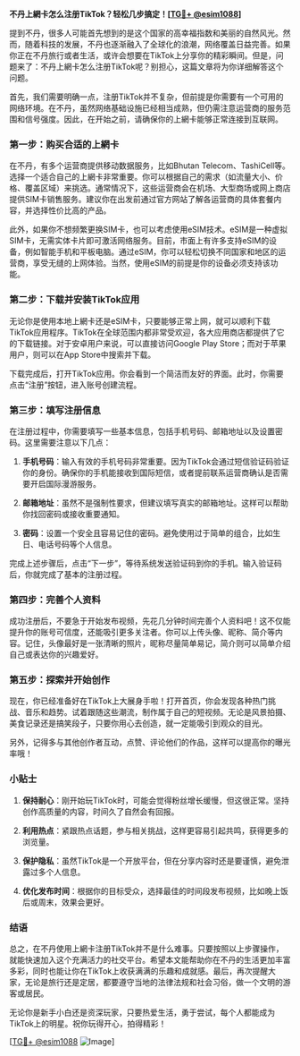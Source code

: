 **不丹上網卡怎么注册TikTok？轻松几步搞定！[[TG💪+ @esim1088](https://t.me/s/esim1088)]**

提到不丹，很多人可能首先想到的是这个国家的高幸福指数和美丽的自然风光。然而，随着科技的发展，不丹也逐渐融入了全球化的浪潮，网络覆盖日益完善。如果你正在不丹旅行或者生活，或许会想要在TikTok上分享你的精彩瞬间。但是，问题来了：不丹上網卡怎么注册TikTok呢？别担心，这篇文章将为你详细解答这个问题。

首先，我们需要明确一点，注册TikTok并不复杂，但前提是你需要有一个可用的网络环境。在不丹，虽然网络基础设施已经相当成熟，但仍需注意运营商的服务范围和信号强度。因此，在开始之前，请确保你的上網卡能够正常连接到互联网。

### 第一步：购买合适的上網卡

在不丹，有多个运营商提供移动数据服务，比如Bhutan Telecom、TashiCell等。选择一个适合自己的上網卡非常重要。你可以根据自己的需求（如流量大小、价格、覆盖区域）来挑选。通常情况下，这些运营商会在机场、大型商场或网上商店提供SIM卡销售服务。建议你在出发前通过官方网站了解各运营商的具体套餐内容，并选择性价比高的产品。

此外，如果你不想频繁更换SIM卡，也可以考虑使用eSIM技术。eSIM是一种虚拟SIM卡，无需实体卡片即可激活网络服务。目前，市面上有许多支持eSIM的设备，例如智能手机和平板电脑。通过eSIM，你可以轻松切换不同国家和地区的运营商，享受无缝的上网体验。当然，使用eSIM的前提是你的设备必须支持该功能。

### 第二步：下载并安装TikTok应用

无论你是使用本地上網卡还是eSIM卡，只要能够正常上网，就可以顺利下载TikTok应用程序。TikTok在全球范围内都非常受欢迎，各大应用商店都提供了它的下载链接。对于安卓用户来说，可以直接访问Google Play Store；而对于苹果用户，则可以在App Store中搜索并下载。

下载完成后，打开TikTok应用。你会看到一个简洁而友好的界面。此时，你需要点击“注册”按钮，进入账号创建流程。

### 第三步：填写注册信息

在注册过程中，你需要填写一些基本信息，包括手机号码、邮箱地址以及设置密码。这里需要注意以下几点：

1. **手机号码**：输入有效的手机号码非常重要。因为TikTok会通过短信验证码验证你的身份。确保你的手机能接收到国际短信，或者提前联系运营商确认是否需要开启国际漫游服务。
   
2. **邮箱地址**：虽然不是强制性要求，但建议填写真实的邮箱地址。这样可以帮助你找回密码或接收重要通知。

3. **密码**：设置一个安全且容易记住的密码。避免使用过于简单的组合，比如生日、电话号码等个人信息。

完成上述步骤后，点击“下一步”，等待系统发送验证码到你的手机。输入验证码后，你就完成了基本的注册过程。

### 第四步：完善个人资料

成功注册后，不要急于开始发布视频，先花几分钟时间完善个人资料吧！这不仅能提升你的账号可信度，还能吸引更多关注者。你可以上传头像、昵称、简介等内容。记住，头像最好是一张清晰的照片，昵称尽量简单易记，简介则可以简单介绍自己或表达你的兴趣爱好。

### 第五步：探索并开始创作

现在，你已经准备好在TikTok上大展身手啦！打开首页，你会发现各种热门挑战、音乐和趋势。试着跟随这些潮流，制作属于自己的短视频。无论是风景拍摄、美食记录还是搞笑段子，只要你用心去创造，就一定能吸引到观众的目光。

另外，记得多与其他创作者互动，点赞、评论他们的作品，这样可以提高你的曝光率哦！

### 小贴士

1. **保持耐心**：刚开始玩TikTok时，可能会觉得粉丝增长缓慢，但这很正常。坚持创作高质量的内容，时间久了自然会有回报。
   
2. **利用热点**：紧跟热点话题，参与相关挑战，这样更容易引起共鸣，获得更多的浏览量。

3. **保护隐私**：虽然TikTok是一个开放平台，但在分享内容时还是要谨慎，避免泄露过多个人信息。

4. **优化发布时间**：根据你的目标受众，选择最佳的时间段发布视频，比如晚上饭后或周末，效果会更好。

### 结语

总之，在不丹使用上網卡注册TikTok并不是什么难事。只要按照以上步骤操作，就能快速加入这个充满活力的社交平台。希望本文能帮助你在不丹的生活更加丰富多彩，同时也能让你在TikTok上收获满满的乐趣和成就感。最后，再次提醒大家，无论是旅行还是定居，都要遵守当地的法律法规和社会习俗，做一个文明的游客或居民。

无论你是新手小白还是资深玩家，只要热爱生活，勇于尝试，每个人都能成为TikTok上的明星。祝你玩得开心，拍得精彩！

[[TG💪+ @esim1088](https://t.me/s/esim1088) ![Image](https://i.postimg.cc/4NQfJmqS/Snipaste-2025-05-13-00-14-12.png)]